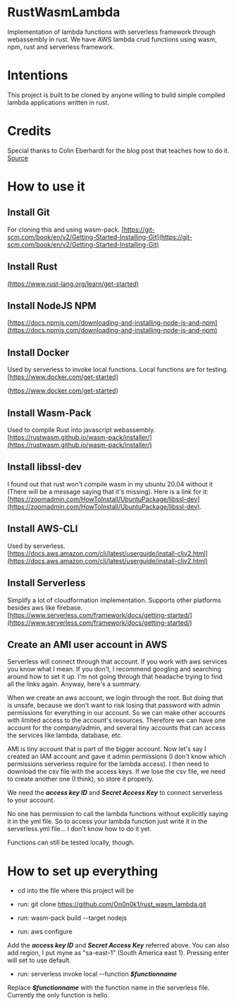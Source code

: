 # RustWasmLambda

Implementation of lambda functions with serverless framework through webassembly in rust. We have AWS lambda crud functions using wasm, npm, rust and serverless framework.

# Intentions

This project is built to be cloned by anyone willing to build simple compiled lambda applications written in rust.

# Credits

Special thanks to Colin Eberhardt for the blog post that teaches how to do it. 
[Source](https://blog.scottlogic.com/2018/10/18/serverless-rust.html)

# How to use it

## Install Git

For cloning this and using wasm-pack. [https://git-scm.com/book/en/v2/Getting-Started-Installing-Git](https://git-scm.com/book/en/v2/Getting-Started-Installing-Git)

## Install Rust

[(https://www.rust-lang.org/learn/get-started)](https://www.rust-lang.org/learn/get-started) 


## Install NodeJS NPM

[https://docs.npmjs.com/downloading-and-installing-node-js-and-npm](https://docs.npmjs.com/downloading-and-installing-node-js-and-npm)


## Install Docker 

Used by serverless to invoke local functions. Local functions are for testing. [https://www.docker.com/get-started]

(https://www.docker.com/get-started)

## Install Wasm-Pack

Used to compile Rust into javascript webassembly. [https://rustwasm.github.io/wasm-pack/installer/](https://rustwasm.github.io/wasm-pack/installer/)

## Install libssl-dev

I found out that rust won't compile wasm in my ubuntu 20.04 without it (There will be a message saying that it's missing). Here is a link for it: [https://zoomadmin.com/HowToInstall/UbuntuPackage/libssl-dev](https://zoomadmin.com/HowToInstall/UbuntuPackage/libssl-dev).

## Install AWS-CLI

Used by serverless. [https://docs.aws.amazon.com/cli/latest/userguide/install-cliv2.html](https://docs.aws.amazon.com/cli/latest/userguide/install-cliv2.html)

## Install Serverless

Simplify a lot of cloudformation implementation. Supports other platforms besides aws like firebase.
[https://www.serverless.com/framework/docs/getting-started/](https://www.serverless.com/framework/docs/getting-started/)

## Create an AMI user account in AWS

Serverless will connect through that account. If you work with aws services you know what I mean. If you don't, I recommend googling and searching around how to set it up. I'm not going through that headache trying to find all the links again. Anyway, here's a summary.

When we create an aws account, we login through the root. But doing that is unsafe, because we don't want to risk losing that password with admin permissions for everything in our account. So we can make other accounts with limited access to the account's resources. Therefore we can have one account for the company/admin, and several tiny accounts that can access the services like lambda, database, etc.

AMI is tiny account that is part of the bigger account. Now let's say I created an IAM account and gave it admin permissions (I don't know which permissions serverless require for the lambda access). I then need to download the csv file with the access keys. If we lose the csv file, we need to create another one (I think), so store it properly.

We need the ***access key ID*** and ***Secret Access Key*** to connect serverless to your account.

No one has permission to call the lambda functions without explicitly saying it in  the yml file. So to access your lambda function just write it in the serverless.yml file... I don't know how to do it yet.

Functions can still be tested locally, though.

# How to set up everything

 - cd into the file where this project will be

 - run: git clone https://github.com/On0n0k1/rust_wasm_lambda.git
 
 - run: wasm-pack build --target nodejs

 - run: aws configure

 Add the ***access key ID*** and ***Secret Access Key*** referred above. You can also add region, I put myne as "sa-east-1" (South America east 1). Pressing enter will set to use default.

  - run: serverless invoke local --function ***$functionname***

Replace ***$functionname*** with the function name in the serverless file. Currently the only function is hello.

